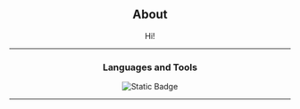 <div align="center">
  
## About
Hi!

-------------------

### Languages and Tools  

![Static Badge](https://img.shields.io/badge/C%2B%2B-blue?style=flat-square&logo=cplusplus&logoColor=white&labelColor=blue&color=black)


  
-------------------
  


 <div>